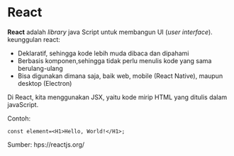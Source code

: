 # React
**React** adalah *library* java Script untuk membangun UI (*user interface*).  
keunggulan react:  
- Deklaratif, sehingga kode lebih muda dibaca dan dipahami
- Berbasis komponen,sehingga tidak perlu menulis kode yang sama berulang-ulang
- Bisa digunakan dimana saja, baik web, mobile (React Native), maupun desktop (Electron)  

Di React, kita menggunakan JSX, yaitu kode mirip HTML yang ditulis dalam javaScript.  

Contoh:
```JSX  
const element=<H1>Hello, World!</H1>;  
```
Sumber: hps://reactjs.org/

